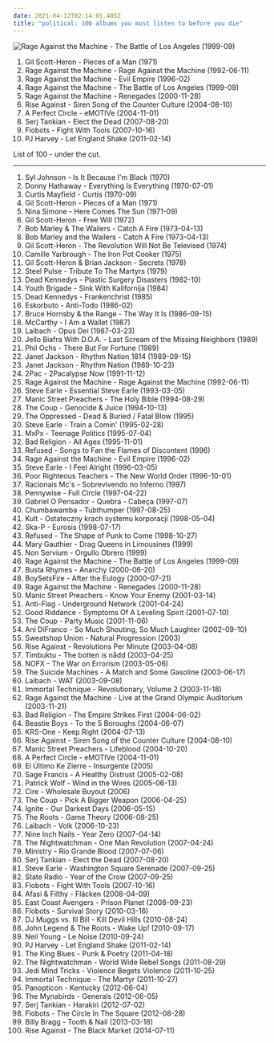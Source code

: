 ```yaml
---
date: 2021-04-12T02:14:01.405Z
title: "political: 100 albums you must listen to before you die"
---
```

![Rage Against the Machine - The Battle of Los Angeles (1999-09)](http://coverartarchive.org/release/962df9d5-0ab5-4f90-97d9-99cb0ab52360/2939556829-500.jpg "Rage Against the Machine - The Battle of Los Angeles (1999-09)")
<ol class="albums">
<li data-cover="http://coverartarchive.org/release/305a3d69-e0f6-44eb-a941-8471ee6c642d/9120061238-500.jpg" data-tags="soul" role="button">Gil Scott-Heron - Pieces of a Man (1971)</li>
<li data-cover="https://img.discogs.com/iTqMk9mKwHL-LEb8Y7xZsdugBxo=/fit-in/591x778/filters:strip_icc():format(jpeg):mode_rgb():quality(90)/discogs-images/R-1113698-1221514241.jpeg.jpg" data-tags="rock" role="button">Rage Against the Machine - Rage Against the Machine (1992-06-11)</li>
<li data-cover="http://coverartarchive.org/release/761086d5-3b0d-4fce-a9df-9a646b4e373b/14847715902-500.jpg" data-tags="rock, alternative" role="button">Rage Against the Machine - Evil Empire (1996-02)</li>
<li data-cover="http://coverartarchive.org/release/962df9d5-0ab5-4f90-97d9-99cb0ab52360/2939556829-500.jpg" data-tags="rock" role="button">Rage Against the Machine - The Battle of Los Angeles (1999-09)</li>
<li data-cover="http://coverartarchive.org/release/1c293abc-3993-3d1d-bb8d-e8fe18621488/9245164218-500.jpg" data-tags="rock, alternative rock" role="button">Rage Against the Machine - Renegades (2000-11-28)</li>
<li data-cover="https://img.discogs.com/UfLrxOhXZkg5XKtw_vA7ZjqEGm8=/fit-in/600x529/filters:strip_icc():format(jpeg):mode_rgb():quality(90)/discogs-images/R-383403-1450846625-6064.jpeg.jpg" data-tags="punk rock, melodic hardcore" role="button">Rise Against - Siren Song of the Counter Culture (2004-08-10)</li>
<li data-cover="https://img.discogs.com/RuuxMh6e-T3Hv19tCpjYyXQM8M4=/fit-in/600x836/filters:strip_icc():format(jpeg):mode_rgb():quality(90)/discogs-images/R-5073762-1531330871-8949.jpeg.jpg" data-tags="alternative rock" role="button">A Perfect Circle - eMOTIVe (2004-11-01)</li>
<li data-cover="http://coverartarchive.org/release/4308166d-aa0d-470e-adc9-b62caab2ef68/3202117662-500.jpg" data-tags="alternative metal" role="button">Serj Tankian - Elect the Dead (2007-08-20)</li>
<li data-cover="http://coverartarchive.org/release/c46652d5-53ec-4c2e-aeb2-a65852099d3c/1398538098-500.jpg" data-tags="hip-hop" role="button">Flobots - Fight With Tools (2007-10-16)</li>
<li data-cover="https://img.discogs.com/tHBCQfIg9Ryllp1qJJzjB6GZNJw=/fit-in/600x592/filters:strip_icc():format(jpeg):mode_rgb():quality(90)/discogs-images/R-10072260-1491127058-4121.jpeg.jpg" data-tags="alternative, political" role="button">PJ Harvey - Let England Shake (2011-02-14)</li>
</ol>
List of 100 - under the cut.
<!-- more -->

_________________

<ol class="albums">
<li data-cover="http://coverartarchive.org/release/c7c02ab6-6aea-4199-a58d-51d8d6fdae32/20050030752-500.jpg" data-tags="soul, funk" role="button">
Syl Johnson - Is It Because I'm Black (1970)
</li>
<li data-cover="https://via.placeholder.com/450" data-tags="soul" role="button">
Donny Hathaway - Everything Is Everything (1970-07-01)
</li>
<li data-cover="http://coverartarchive.org/release/14d7a033-cf03-43bc-adb4-b4bcf2b62762/24777915286-500.jpg" data-tags="soul, funk" role="button">
Curtis Mayfield - Curtis (1970-09)
</li>
<li data-cover="http://coverartarchive.org/release/305a3d69-e0f6-44eb-a941-8471ee6c642d/9120061238-500.jpg" data-tags="soul" role="button">
Gil Scott-Heron - Pieces of a Man (1971)
</li>
<li data-cover="http://coverartarchive.org/release/8d856598-9599-4ab2-959b-1ac7bad91ac0/14317207367-500.jpg" data-tags="blues, jazz" role="button">
Nina Simone - Here Comes The Sun (1971-09)
</li>
<li data-cover="http://coverartarchive.org/release/b5e464cb-e75c-4c01-9e92-93791d4fbe60/15141346927-500.jpg" data-tags="soul, spoken word" role="button">
Gil Scott-Heron - Free Will (1972)
</li>
<li data-cover="http://coverartarchive.org/release/346d6784-4108-4ec2-a40b-3500c56d4f08/16612065220-500.jpg" data-tags="reggae" role="button">
Bob Marley & The Wailers - Catch A Fire (1973-04-13)
</li>
<li data-cover="https://via.placeholder.com/450" data-tags="reggae" role="button">
Bob Marley and the Wailers - Catch A Fire (1973-04-13)
</li>
<li data-cover="http://coverartarchive.org/release/5e15d8b8-bd80-3c0b-be2f-b66c68620435/19202703809-500.jpg" data-tags="soul" role="button">
Gil Scott-Heron - The Revolution Will Not Be Televised (1974)
</li>
<li data-cover="http://coverartarchive.org/release/fa298d71-2a86-4832-8647-dd48908f6d62/13038235610-500.jpg" data-tags="soul" role="button">
Camille Yarbrough - The Iron Pot Cooker (1975)
</li>
<li data-cover="http://coverartarchive.org/release/63ca0a26-6b6f-4a5d-8b4c-4e3fcf7c0cc2/4546630557-500.jpg" data-tags="political" role="button">
Gil Scott-Heron & Brian Jackson - Secrets (1978)
</li>
<li data-cover="https://img.discogs.com/UVaXNFbnCZ3WdVo7Dur0nACI954=/fit-in/600x589/filters:strip_icc():format(jpeg):mode_rgb():quality(90)/discogs-images/R-4844981-1377288967-3154.jpeg.jpg" data-tags="reggae" role="button">
Steel Pulse - Tribute To The Martyrs (1979)
</li>
<li data-cover="http://coverartarchive.org/release/1280555a-4ab5-4c72-ab51-bd883b9865f6/8094406633-500.jpg" data-tags="punk, hardcore punk" role="button">
Dead Kennedys - Plastic Surgery Disasters (1982-10)
</li>
<li data-cover="https://img.discogs.com/1VZmaHqA3tjeL7rQIL72HHXbrvY=/fit-in/600x597/filters:strip_icc():format(jpeg):mode_rgb():quality(90)/discogs-images/R-616311-1274770441.jpeg.jpg" data-tags="hardcore punk, american punk" role="button">
Youth Brigade - Sink With Kalifornija (1984)
</li>
<li data-cover="https://img.discogs.com/4lcMHoM32RRlEaWaznJDHbJAvqs=/fit-in/600x759/filters:strip_icc():format(jpeg):mode_rgb():quality(90)/discogs-images/R-5531913-1396043245-8007.jpeg.jpg" data-tags="punk, hardcore punk" role="button">
Dead Kennedys - Frankenchrist (1985)
</li>
<li data-cover="http://coverartarchive.org/release/bbd74e0c-fd79-47ec-aa5d-2af938ce162a/19230978716-500.jpg" data-tags="spanish, political, street punk" role="button">
Eskorbuto - Anti-Todo (1986-02)
</li>
<li data-cover="https://img.discogs.com/QGDbrdosJ2sOKperV9n9dACBFGo=/fit-in/600x600/filters:strip_icc():format(jpeg):mode_rgb():quality(90)/discogs-images/R-694257-1360594916-8664.jpeg.jpg" data-tags="classic rock, piano" role="button">
Bruce Hornsby & the Range - The Way It Is (1986-09-15)
</li>
<li data-cover="https://img.discogs.com/OvYqq3BTD4eXpJle9TBmFI5n1eE=/fit-in/600x594/filters:strip_icc():format(jpeg):mode_rgb():quality(90)/discogs-images/R-656641-1432379899-9607.jpeg.jpg" data-tags="british, jangle pop, political, class struggle, debut album, jangle indie" role="button">
McCarthy - I Am a Wallet (1987)
</li>
<li data-cover="http://coverartarchive.org/release/0bb3fc83-0a98-3cf4-aca9-a6ecd2db0b9b/12662027144-500.jpg" data-tags="industrial" role="button">
Laibach - Opus Dei (1987-03-23)
</li>
<li data-cover="https://via.placeholder.com/450" data-tags="punk" role="button">
Jello Biafra With D.O.A. - Last Scream of the Missing Neighbors (1989)
</li>
<li data-cover="https://img.discogs.com/lelw5ZSGU9qgyRBqLuxXC4Rv7zY=/fit-in/150x150/filters:strip_icc():format(jpeg):mode_rgb():quality(90)/discogs-images/R-5203047-1387347510-4247.jpeg.jpg" data-tags="folk" role="button">
Phil Ochs - There But For Fortune (1989)
</li>
<li data-cover="http://coverartarchive.org/release/114ea1ec-d529-4c71-9ac7-a5a4aa13fcbd/22061206678-500.jpg" data-tags="80s, pop" role="button">
Janet Jackson - Rhythm Nation 1814 (1989-09-15)
</li>
<li data-cover="https://img.discogs.com/GuB3krqqMIGM8_h4n3pgjTF0bdg=/fit-in/600x587/filters:strip_icc():format(jpeg):mode_rgb():quality(90)/discogs-images/R-232622-1572222531-4863.jpeg.jpg" data-tags="80s, pop" role="button">
Janet Jackson - Rhythm Nation (1989-10-23)
</li>
<li data-cover="http://coverartarchive.org/release/7e39722c-500b-4e15-aa2b-805a0d1b74cf/3276227761-500.jpg" data-tags="gangsta rap" role="button">
2Pac - 2Pacalypse Now (1991-11-12)
</li>
<li data-cover="https://img.discogs.com/iTqMk9mKwHL-LEb8Y7xZsdugBxo=/fit-in/591x778/filters:strip_icc():format(jpeg):mode_rgb():quality(90)/discogs-images/R-1113698-1221514241.jpeg.jpg" data-tags="rock" role="button">
Rage Against the Machine - Rage Against the Machine (1992-06-11)
</li>
<li data-cover="http://coverartarchive.org/release/b35ab33b-a7ea-472f-a41f-9e550831ce6f/18410530118-500.jpg" data-tags="singer-songwriter, americana, political, killforpeace, countryalbum" role="button">
Steve Earle - Essential Steve Earle (1993-03-05)
</li>
<li data-cover="https://img.discogs.com/Ghadzn_xpqXGzIU_Dw8VJRa6uoU=/fit-in/600x601/filters:strip_icc():format(jpeg):mode_rgb():quality(90)/discogs-images/R-4358145-1553540610-8949.jpeg.jpg" data-tags="90s, rock" role="button">
Manic Street Preachers - The Holy Bible (1994-08-29)
</li>
<li data-cover="https://img.discogs.com/PairXZNpdVU5q_s1Gs7zhJwbDTc=/fit-in/150x149/filters:strip_icc():format(jpeg):mode_rgb():quality(90)/discogs-images/R-304117-1165860826.jpeg.jpg" data-tags="political" role="button">
The Coup - Genocide & Juice (1994-10-13)
</li>
<li data-cover="https://via.placeholder.com/450" data-tags="skinhead, political, sharp, redskin, rash, skinheads, workers songs, red skins" role="button">
The Oppressed - Dead & Buried / Fatal Blow (1995)
</li>
<li data-cover="http://coverartarchive.org/release/d94714a4-7fe9-4c5f-88d3-7a8abfa01b97/2265287768-500.jpg" data-tags="90s, steve earle" role="button">
Steve Earle - Train a Comin' (1995-02-28)
</li>
<li data-cover="http://coverartarchive.org/release/a1ecc6c7-9bd5-4bfc-9cb2-e9829536108a/4889995443-500.jpg" data-tags="punk, punk rock, skate punk" role="button">
MxPx - Teenage Politics (1995-07-04)
</li>
<li data-cover="http://coverartarchive.org/release/93632036-33c2-4b65-9bbf-f095d5620465/8757522603-500.jpg" data-tags="punk, punk rock" role="button">
Bad Religion - All Ages (1995-11-01)
</li>
<li data-cover="https://img.discogs.com/ajbCmuEl-RNQomqJqx5nS1Z-Vnc=/fit-in/600x596/filters:strip_icc():format(jpeg):mode_rgb():quality(90)/discogs-images/R-383630-1517771579-7197.jpeg.jpg" data-tags="hardcore" role="button">
Refused - Songs to Fan the Flames of Discontent (1996)
</li>
<li data-cover="http://coverartarchive.org/release/761086d5-3b0d-4fce-a9df-9a646b4e373b/14847715902-500.jpg" data-tags="rock, alternative" role="button">
Rage Against the Machine - Evil Empire (1996-02)
</li>
<li data-cover="http://coverartarchive.org/release/3b0f8257-2a85-42bb-aaef-f796a61aaf59/14181734177-500.jpg" data-tags="political, country rock" role="button">
Steve Earle - I Feel Alright (1996-03-05)
</li>
<li data-cover="https://img.discogs.com/V0YxRLVuE7EM6c1eA7-0WC-kUEk=/fit-in/396x600/filters:strip_icc():format(jpeg):mode_rgb():quality(90)/discogs-images/R-1131081-1209911311.jpeg.jpg" data-tags="hip-hop, rap, hiphop, political, conscious hip-hop, political rap, political hip-hop, conscious rap, us rap, prt, educate yourself, poor righteous teachers, lyrics to learn from" role="button">
Poor Righteous Teachers - The New World Order (1996-10-01)
</li>
<li data-cover="http://coverartarchive.org/release/fbabea02-d690-4bfb-8c42-a9e56260e859/5969567907-500.jpg" data-tags="rap" role="button">
Racionais Mc's - Sobrevivendo no Inferno (1997)
</li>
<li data-cover="http://coverartarchive.org/release/17d8b2c8-7b93-4442-a146-0936cb81c708/3593091611-500.jpg" data-tags="punk rock" role="button">
Pennywise - Full Circle (1997-04-22)
</li>
<li data-cover="http://coverartarchive.org/release/0202e76d-5859-4e4d-b26e-7ea828ca0962/5459181140-500.jpg" data-tags="hip hop, political, comedy, brazilian, parody, pop rap, sarcastic, conscious hip hop, pagode, comedy rap" role="button">
Gabriel O Pensador - Quebra - Cabeça (1997-07)
</li>
<li data-cover="http://coverartarchive.org/release/e2da61ad-6406-349f-b096-e354858c0d00/23161775745-500.jpg" data-tags="pop, alternative, rock" role="button">
Chumbawamba - Tubthumper (1997-08-25)
</li>
<li data-cover="http://coverartarchive.org/release/5a5adcfc-aa96-42a4-93ab-70d3af740b56/12618649300-500.jpg" data-tags="polish rock, polish, rock" role="button">
Kult - Ostateczny krach systemu korporacji (1998-05-04)
</li>
<li data-cover="http://coverartarchive.org/release/ddcc0477-d4b6-4201-85d1-df5e10482c16/28801509453-500.jpg" data-tags="ska, ska punk" role="button">
Ska-P - Eurosis (1998-07-17)
</li>
<li data-cover="https://img.discogs.com/PLsYwNCDdj9M_L3gnbau_vIS9xo=/fit-in/600x600/filters:strip_icc():format(jpeg):mode_rgb():quality(90)/discogs-images/R-16244403-1605891605-5962.jpeg.jpg" data-tags="hardcore, post-hardcore" role="button">
Refused - The Shape of Punk to Come (1998-10-27)
</li>
<li data-cover="http://coverartarchive.org/release/ba62578d-6e37-462c-99a9-561fb60b14ca/24754125331-500.jpg" data-tags="singer-songwriter, acoustic, americana" role="button">
Mary Gauthier - Drag Queens in Limousines (1999)
</li>
<li data-cover="http://coverartarchive.org/release/4b1620bb-b358-419a-8641-ae29c05f8d80/11006068559-500.jpg" data-tags="spanish, political, workers songs" role="button">
Non Servium - Orgullo Obrero (1999)
</li>
<li data-cover="http://coverartarchive.org/release/962df9d5-0ab5-4f90-97d9-99cb0ab52360/2939556829-500.jpg" data-tags="rock" role="button">
Rage Against the Machine - The Battle of Los Angeles (1999-09)
</li>
<li data-cover="http://coverartarchive.org/release/dc0d284f-16d3-41b0-8ad6-90fa55506fbf/4395767858-500.jpg" data-tags="rap" role="button">
Busta Rhymes - Anarchy (2000-06-20)
</li>
<li data-cover="http://coverartarchive.org/release/9cb559ca-a021-432d-b3d0-1f1433dfd25f/7219495028-500.jpg" data-tags="hardcore, post-hardcore" role="button">
BoySetsFire - After the Eulogy (2000-07-21)
</li>
<li data-cover="http://coverartarchive.org/release/1c293abc-3993-3d1d-bb8d-e8fe18621488/9245164218-500.jpg" data-tags="rock, alternative rock" role="button">
Rage Against the Machine - Renegades (2000-11-28)
</li>
<li data-cover="https://img.discogs.com/BtU1YkotzVIjpB_8c23e3EHr_so=/fit-in/600x939/filters:strip_icc():format(jpeg):mode_rgb():quality(90)/discogs-images/R-8194197-1569744019-7938.jpeg.jpg" data-tags="rock, 00s" role="button">
Manic Street Preachers - Know Your Enemy (2001-03-14)
</li>
<li data-cover="http://coverartarchive.org/release/e27cb16e-e8aa-474f-a2cf-deb73d9c0c8b/4381949547-500.jpg" data-tags="punk, punk rock" role="button">
Anti-Flag - Underground Network (2001-04-24)
</li>
<li data-cover="http://coverartarchive.org/release/70125e94-7798-3392-b4b3-91444ee28f66/16217335540-500.jpg" data-tags="punk, punk rock" role="button">
Good Riddance - Symptoms Of A Leveling Spirit (2001-07-10)
</li>
<li data-cover="http://coverartarchive.org/release/b7d2b68f-d527-498a-94cf-8a2683439fc0/22404891783-500.jpg" data-tags="hip-hop, political, political rap" role="button">
The Coup - Party Music (2001-11-06)
</li>
<li data-cover="http://coverartarchive.org/release/51ce4f62-5b11-41c5-847e-a2799bfb1153/15445563588-500.jpg" data-tags="acoustic, folk rock, ani difranco" role="button">
Ani DiFranco - So Much Shouting, So Much Laughter (2002-09-10)
</li>
<li data-cover="http://coverartarchive.org/release/df14f3da-220a-4f50-8877-6d4bb61d73a7/20100874448-500.jpg" data-tags="hip hop, political" role="button">
Sweatshop Union - Natural Progression (2003)
</li>
<li data-cover="https://img.discogs.com/54PHju_pBRbaDAAbP344C-jYO0Q=/fit-in/200x200/filters:strip_icc():format(jpeg):mode_rgb():quality(90)/discogs-images/R-383394-1108500259.jpg.jpg" data-tags="punk, punk rock, melodic hardcore" role="button">
Rise Against - Revolutions Per Minute (2003-04-08)
</li>
<li data-cover="http://coverartarchive.org/release/b9da66a0-56ed-482b-b1e2-e5bb4d80f77e/7635263541-500.jpg" data-tags="hip-hop" role="button">
Timbuktu - The botten is nådd (2003-04-25)
</li>
<li data-cover="http://coverartarchive.org/release/d6677b3e-757b-38eb-9961-07799bc22215/4801803195-500.jpg" data-tags="punk rock, punk" role="button">
NOFX - The War on Errorism (2003-05-06)
</li>
<li data-cover="http://coverartarchive.org/release/205b7cb8-3494-4889-973f-02392d82568c/25780727475-500.jpg" data-tags="political" role="button">
The Suicide Machines - A Match and Some Gasoline (2003-06-17)
</li>
<li data-cover="http://coverartarchive.org/release/dfc70d01-83dc-48bb-b4a5-23786e5c3f69/8268385546-500.jpg" data-tags="industrial" role="button">
Laibach - WAT (2003-09-08)
</li>
<li data-cover="http://coverartarchive.org/release/6a8dd677-dff5-4175-93a2-26cbfea8e647/3082007842-500.jpg" data-tags="hip hop" role="button">
Immortal Technique - Revolutionary, Volume 2 (2003-11-18)
</li>
<li data-cover="http://coverartarchive.org/release/42607845-fe6a-45cc-af48-95f39c4f9ccb/27933622102-500.jpg" data-tags="live, rock" role="button">
Rage Against the Machine - Live at the Grand Olympic Auditorium (2003-11-21)
</li>
<li data-cover="https://via.placeholder.com/450" data-tags="punk rock" role="button">
Bad Religion - The Empire Strikes First (2004-06-02)
</li>
<li data-cover="https://via.placeholder.com/450" data-tags="hip-hop" role="button">
Beastie Boys - To the 5 Boroughs (2004-06-07)
</li>
<li data-cover="http://coverartarchive.org/release/54a0b510-701a-4a8a-88ba-6336fed6520b/4395548610-500.jpg" data-tags="impossible for liberals to deal with" role="button">
KRS-One - Keep Right (2004-07-13)
</li>
<li data-cover="https://img.discogs.com/UfLrxOhXZkg5XKtw_vA7ZjqEGm8=/fit-in/600x529/filters:strip_icc():format(jpeg):mode_rgb():quality(90)/discogs-images/R-383403-1450846625-6064.jpeg.jpg" data-tags="punk rock, melodic hardcore" role="button">
Rise Against - Siren Song of the Counter Culture (2004-08-10)
</li>
<li data-cover="https://img.discogs.com/iJ1uU2VMCxYbEZpMj8xa2ne3sjI=/fit-in/600x600/filters:strip_icc():format(jpeg):mode_rgb():quality(90)/discogs-images/R-4576544-1368882873-4855.jpeg.jpg" data-tags="rock, 00s, alternative, criminally underrated" role="button">
Manic Street Preachers - Lifeblood (2004-10-20)
</li>
<li data-cover="https://img.discogs.com/RuuxMh6e-T3Hv19tCpjYyXQM8M4=/fit-in/600x836/filters:strip_icc():format(jpeg):mode_rgb():quality(90)/discogs-images/R-5073762-1531330871-8949.jpeg.jpg" data-tags="alternative rock" role="button">
A Perfect Circle - eMOTIVe (2004-11-01)
</li>
<li data-cover="http://coverartarchive.org/release/300725c7-302f-4c30-90ac-7e8ad53ca3d6/28033535854-500.jpg" data-tags="spanish, political, street punk, el ultimo ke zierre, insurgente" role="button">
El Último Ke Zierre - Insurgente (2005)
</li>
<li data-cover="http://coverartarchive.org/release/d4bb9e32-c5f3-41d8-b734-175987b8996e/15200089926-500.jpg" data-tags="hip-hop" role="button">
Sage Francis - A Healthy Distrust (2005-02-08)
</li>
<li data-cover="https://via.placeholder.com/450" data-tags="indie, singer-songwriter, british" role="button">
Patrick Wolf - Wind in the Wires (2005-06-13)
</li>
<li data-cover="http://coverartarchive.org/release/0de04796-e829-4e05-a09d-3ca62258ef61/6614281778-500.jpg" data-tags="alternative rock, political" role="button">
Cire - Wholesale Buyout (2006)
</li>
<li data-cover="http://coverartarchive.org/release/e69b2cbb-bf35-41d0-a6a6-8d2fedd9d778/5651213506-500.jpg" data-tags="hip-hop, hip hop" role="button">
The Coup - Pick A Bigger Weapon (2006-04-25)
</li>
<li data-cover="http://coverartarchive.org/release/3a373a0c-6529-4a1f-94f7-95bd49ee80e4/15045824943-500.jpg" data-tags="melodic hardcore" role="button">
Ignite - Our Darkest Days (2006-05-15)
</li>
<li data-cover="https://img.discogs.com/vJCvSS6S95nfXvm5FYP-_rDcD6E=/fit-in/590x588/filters:strip_icc():format(jpeg):mode_rgb():quality(90)/discogs-images/R-780773-1167308486.jpeg.jpg" data-tags="hip-hop" role="button">
The Roots - Game Theory (2006-08-25)
</li>
<li data-cover="http://coverartarchive.org/release/01d990ed-6bf1-4064-98a2-ef13f55aaf5d/1137214836-500.jpg" data-tags="industrial" role="button">
Laibach - Volk (2006-10-23)
</li>
<li data-cover="http://coverartarchive.org/release/8067f190-dc3e-362a-8117-8a13df522b2c/3799987671-500.jpg" data-tags="industrial rock, industrial" role="button">
Nine Inch Nails - Year Zero (2007-04-14)
</li>
<li data-cover="https://img.discogs.com/uP7OSNvHPtEOToQTXuZU0PGJyAM=/fit-in/600x600/filters:strip_icc():format(jpeg):mode_rgb():quality(90)/discogs-images/R-963312-1475914392-4721.jpeg.jpg" data-tags="folk rock" role="button">
The Nightwatchman - One Man Revolution (2007-04-24)
</li>
<li data-cover="https://via.placeholder.com/450" data-tags="industrial metal" role="button">
Ministry - Rio Grande Blood (2007-07-06)
</li>
<li data-cover="http://coverartarchive.org/release/4308166d-aa0d-470e-adc9-b62caab2ef68/3202117662-500.jpg" data-tags="alternative metal" role="button">
Serj Tankian - Elect the Dead (2007-08-20)
</li>
<li data-cover="https://img.discogs.com/xjVJ1HxllxBhcgd2OKhppgNi5dU=/fit-in/597x538/filters:strip_icc():format(jpeg):mode_rgb():quality(90)/discogs-images/R-1451866-1220780328.jpeg.jpg" data-tags="country, alt-country, singer-songwriter, political" role="button">
Steve Earle - Washington Square Serenade (2007-09-25)
</li>
<li data-cover="http://coverartarchive.org/release/9921eed6-8544-4e65-966b-a0a819338cda/15278521504-500.jpg" data-tags="punk, reggae, acoustic, political, 00s" role="button">
State Radio - Year of the Crow (2007-09-25)
</li>
<li data-cover="http://coverartarchive.org/release/c46652d5-53ec-4c2e-aeb2-a65852099d3c/1398538098-500.jpg" data-tags="hip-hop" role="button">
Flobots - Fight With Tools (2007-10-16)
</li>
<li data-cover="http://coverartarchive.org/release/f7aac2ef-4994-43e7-bdd9-b557bac3f9bd/2156331272-500.jpg" data-tags="hip-hop, chill, svenskt, feel good, political, swedish hip-hop" role="button">
Afasi & Filthy - Fläcken (2008-04-09)
</li>
<li data-cover="https://img.discogs.com/5TJbA6VEELkMQyjbQm2lkpvmEFI=/fit-in/500x497/filters:strip_icc():format(jpeg):mode_rgb():quality(90)/discogs-images/R-1500297-1224355593.jpeg.jpg" data-tags="hip-hop, rap, underground hip-hop, political, socially conscious, revolutionary hip-hop, good in 2008" role="button">
East Coast Avengers - Prison Planet (2008-09-23)
</li>
<li data-cover="https://img.discogs.com/jVhD2t-MCj52UbrwsoYG_YZAlzw=/fit-in/600x600/filters:strip_icc():format(jpeg):mode_rgb():quality(90)/discogs-images/R-2523458-1288654372.jpeg.jpg" data-tags="rock, alternative rock, hip-hop" role="button">
Flobots - Survival Story (2010-03-16)
</li>
<li data-cover="http://coverartarchive.org/release/d012abac-3cde-4eb4-a33b-1e2e13f47fea/19861451151-500.jpg" data-tags="hip-hop, rap, underground hip-hop, dope, political, lyrical, hardcore rap, hardcore hip-hop, conspiracy theory" role="button">
DJ Muggs vs. Ill Bill - Kill Devil Hills (2010-08-24)
</li>
<li data-cover="http://coverartarchive.org/release/6f0df0ad-d247-4653-9510-32c0858005e3/7439916562-500.jpg" data-tags="hip hop, soul" role="button">
John Legend & The Roots - Wake Up! (2010-09-17)
</li>
<li data-cover="http://coverartarchive.org/release/1152057c-e6e9-4a3e-b4b7-8dcfc281f8af/26937850260-500.jpg" data-tags="folk rock" role="button">
Neil Young - Le Noise (2010-09-24)
</li>
<li data-cover="https://img.discogs.com/tHBCQfIg9Ryllp1qJJzjB6GZNJw=/fit-in/600x592/filters:strip_icc():format(jpeg):mode_rgb():quality(90)/discogs-images/R-10072260-1491127058-4121.jpeg.jpg" data-tags="alternative, political" role="button">
PJ Harvey - Let England Shake (2011-02-14)
</li>
<li data-cover="http://coverartarchive.org/release/04017d57-82e9-4fa7-99e5-f3b80a4eb704/3374186256-500.jpg" data-tags="rock, political, check it out later, enter shikari related, less than 40 minutes" role="button">
The King Blues - Punk & Poetry (2011-04-18)
</li>
<li data-cover="http://coverartarchive.org/release/177b0c1b-d125-4a17-bb60-fa55271c4c39/18238258976-500.jpg" data-tags="alternative, experimental, political, wisdom, attitude, ratm" role="button">
The Nightwatchman - World Wide Rebel Songs (2011-08-29)
</li>
<li data-cover="http://coverartarchive.org/release/f99488e3-ae5a-419d-aa66-c91de67c99a9/19900354655-500.jpg" data-tags="underground hip-hop, hip-hop, rap, hardcore hip-hop" role="button">
Jedi Mind Tricks - Violence Begets Violence (2011-10-25)
</li>
<li data-cover="http://coverartarchive.org/release/57449803-8d91-43dd-9534-a878b6b3ac79/1052742583-500.jpg" data-tags="hip-hop, rap, underground hip-hop, political, hardcore hip-hop" role="button">
Immortal Technique - The Martyr (2011-10-27)
</li>
<li data-cover="http://coverartarchive.org/release/11ec50fa-bce4-473d-bd3d-37e18715ef58/11927511039-500.jpg" data-tags="blackgrass" role="button">
Panopticon - Kentucky (2012-06-04)
</li>
<li data-cover="https://img.discogs.com/s0bfwjJrGxjHEKPXVp2wTElAekc=/fit-in/300x300/filters:strip_icc():format(jpeg):mode_rgb():quality(90)/discogs-images/R-3556521-1335129777.jpeg.jpg" data-tags="indie pop, indie folk" role="button">
The Mynabirds - Generals (2012-06-05)
</li>
<li data-cover="http://coverartarchive.org/release/1d7d74f6-0053-4d5f-a48e-183ba418269f/1509338950-500.jpg" data-tags="alternative rock" role="button">
Serj Tankian - Harakiri (2012-07-02)
</li>
<li data-cover="http://coverartarchive.org/release/0bd679c7-bea0-4681-83c8-ea2bfecf3641/1865564816-500.jpg" data-tags="hip-hop, rock, alternative rock, rap, political, alternative hip-hop, rap rock" role="button">
Flobots - The Circle In The Square (2012-08-28)
</li>
<li data-cover="https://img.discogs.com/YT-k3cpEYapA2eGXlA82gZ1crCs=/fit-in/388x391/filters:strip_icc():format(jpeg):mode_rgb():quality(90)/discogs-images/R-3275343-1334965635.jpeg.jpg" data-tags="rock, british, singer-songwriter, acoustic, political, folk rock" role="button">
Billy Bragg - Tooth & Nail (2013-03-18)
</li>
<li data-cover="http://coverartarchive.org/release/13c203d1-c159-4cf1-b841-dbd580afb5d5/7635854563-500.jpg" data-tags="melodic hardcore, punk rock" role="button">
Rise Against - The Black Market (2014-07-11)
</li>
</ol>